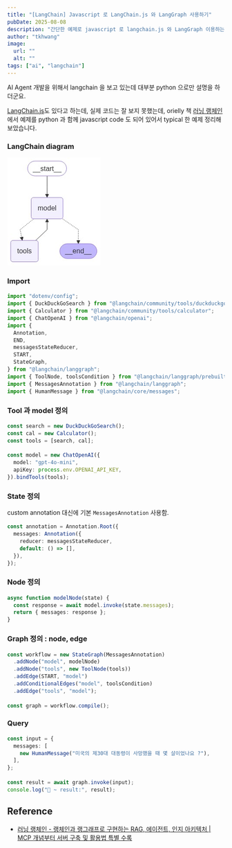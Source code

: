 ```yaml
---
title: "[LangChain] Javascript 로 LangChain.js 와 LangGraph 사용하기"
pubDate: 2025-08-08
description: "간단한 예제로 javascript 로 langchain.js 와 LangGraph 이용하는 예제"
author: "tkhwang"
image:
  url: ""
  alt: ""
tags: ["ai", "langchain"]
---
```


AI Agent 개발을 위해서 langchain 을 보고 있는데 대부분 python 으로만 설명을 하더군요.

[LangChain.js](https://js.langchain.com/docs/introduction/)도 있다고 하는데, 실제 코드는 잘 보지 못했는데,
orielly 책 [러닝 랭체인](https://www.aladin.co.kr/shop/wproduct.aspx?ItemId=363882755&start=slayer)에서 예제를 python 과 함께 javascript code 도 되어 있어서 typical 한 예제 정리해보았습니다.

### LangChain diagram

![img](https://github.com/tkhwang/tkhwang-etc/blob/master/img/2025/08/langchain-example-diagram.png?raw=true)

### Import

```typescript
import "dotenv/config";
import { DuckDuckGoSearch } from "@langchain/community/tools/duckduckgo_search";
import { Calculator } from "@langchain/community/tools/calculator";
import { ChatOpenAI } from "@langchain/openai";
import {
  Annotation,
  END,
  messagesStateReducer,
  START,
  StateGraph,
} from "@langchain/langgraph";
import { ToolNode, toolsCondition } from "@langchain/langgraph/prebuilt";
import { MessagesAnnotation } from "@langchain/langgraph";
import { HumanMessage } from "@langchain/core/messages";
```

### Tool 과 model 정의

```typescript
const search = new DuckDuckGoSearch();
const cal = new Calculator();
const tools = [search, cal];

const model = new ChatOpenAI({
  model: "gpt-4o-mini",
  apiKey: process.env.OPENAI_API_KEY,
}).bindTools(tools);
```

### State 정의

custom annotation 대신에 기본 `MessagesAnnotation` 사용함.

```typescript
const annotation = Annotation.Root({
  messages: Annotation({
    reducer: messagesStateReducer,
    default: () => [],
  }),
});
```

### Node 정의

```typescript
async function modelNode(state) {
  const response = await model.invoke(state.messages);
  return { messages: response };
}
```

### Graph 정의 : node, edge

```typescript
const workflow = new StateGraph(MessagesAnnotation)
  .addNode("model", modelNode)
  .addNode("tools", new ToolNode(tools))
  .addEdge(START, "model")
  .addConditionalEdges("model", toolsCondition)
  .addEdge("tools", "model");

const graph = workflow.compile();
```

### Query

```typescript
const input = {
  messages: [
    new HumanMessage("미국의 제30대 대동령이 사망했을 때 몇 살이었나요 ?"),
  ],
};

const result = await graph.invoke(input);
console.log("🚀 ~ result:", result);
```

## Reference

- [러닝 랭체인 - 랭체인과 랭그래프로 구현하는 RAG, 에이전트, 인지 아키텍처 | MCP 개념부터 서버 구축 및 활용법 특별 수록](https://www.aladin.co.kr/shop/wproduct.aspx?ItemId=363882755&start=slayer)

